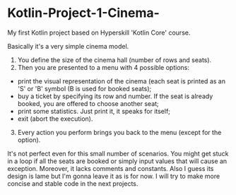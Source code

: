 # Kotlin-Project-1-Cinema-
My first Kotlin project based on Hyperskill 'Kotlin Core' course.

Basically it's a very simple cinema model.

1. You define the size of the cinema hall (number of rows and seats).
2. Then you are presented to a menu with 4 possible options:
  - print the visual representation of the cinema (each seat is printed as an 'S' or 'B' symbol (B is used for booked seats);
  - buy a ticket by specifying its row and number. If the seat is already booked, you are offered to choose another seat;
  - print some statistics. Just print it, it speaks for itself;
  - exit (abort the execution).
3. Every action you perform brings you back to the menu (except for the <Exit> option).

It's not perfect even for this small number of scenarios. You might get stuck in a loop if all the seats are booked or simply input values that will cause an exception.
Moreover, it lacks comments and constants. Also I guess its design is lame but I'm gonna leave it as is for now.
I will try to make more concise and stable code in the next projects.
